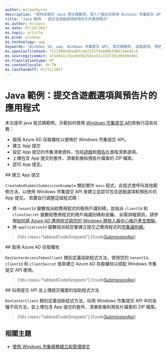 ```yaml
---
author: mcleanbyron
description: "使用本節的 Java 程式碼範例，深入了解如何使用 Windows 市集提交 API 來提交遊戲選項和預告片。"
title: "Java 範例 - 提交含遊戲選項與預告片的應用程式"
ms.author: mcleans
ms.date: 07/10/2017
ms.topic: article
ms.prod: windows
ms.technology: uwp
keywords: "Windows 10, uwp, Windows 市集提交 API, 程式碼範例, 遊戲選項, 預告片, 進階清單, java"
ms.openlocfilehash: 7112380e8bad9fc4e2255fd10d06fd86150e92c4
ms.sourcegitcommit: a7a1b41c7dce6d56250ce3113137391d65d9e401
ms.translationtype: HT
ms.contentlocale: zh-TW
ms.lasthandoff: 07/11/2017
---
```

# <a name="java-sample-app-submission-with-game-options-and-trailers"></a>Java 範例：提交含遊戲選項與預告片的應用程式

本文提供 java 程式碼範例，示範如何使用 [Windows 市集提交 API](create-and-manage-submissions-using-windows-store-services.md)來執行這些任務：

* 取得 Azure AD 存取權杖以便用於 Windows 市集提交 API。
* 建立 App 提交
* 設定 App 提交的市集清單資料，包括[遊戲](manage-app-submissions.md#gaming-options-object)和[預告片](manage-app-submissions.md#trailer-object)進階清單選項。
* 上傳包含 App 提交的套件、清單影像和預告片檔案的 ZIP 檔案。
* 認可 App 提交。

<span id="create-app-submission" />
## <a name="create-an-app-submission"></a>建立 App 提交

```CreateAndSubmitSubmissionExample``` 類別實作 ```main``` 程式，此程式會呼叫其他範例方法，以使用 Windows 市集提交 API 來建立並認可包含遊戲選項和預告片的 App 提交。 若要自行調整這個程式碼：

* 將 ```tenantId``` 變數指派給應用程式的租用戶識別碼，並指派 ```clientId``` 和 ```clientSecret``` 變數給應用程式的用戶端識別碼和金鑰。 如需詳細資訊，請參閱[如何將 Azure AD 應用程式與您的 Windows 開發人員中心帳戶產生關聯](create-and-manage-submissions-using-windows-store-services.md#how-to-associate-an-azure-ad-application-with-your-windows-dev-center-account)。
* 將 ```applicationId``` 變數指派給您要建立提交之應用程式的[市集識別碼](in-app-purchases-and-trials.md#store_ids)。

> [!div class="tabbedCodeSnippets"]
[!code[SubmissionApi](./code/StoreServicesExamples_SubmissionAdvancedListings/java/CreateAndSubmitSubmissionExample.java#L1-L313)]

<span id="token" />
## <a name="obtain-an-azure-ad-access-token"></a>取得 Azure AD 存取權杖

```DevCenterAccessTokenClient``` 類別定義協助程式方法，使用您的 ```tenantId```、```clientId``` 和 ```clientSecret``` 值來建立 Azure AD 存取權杖以搭配 Windows 市集提交 API 使用。

> [!div class="tabbedCodeSnippets"]
[!code[SubmissionApi](./code/StoreServicesExamples_SubmissionAdvancedListings/java/DevCenterAccessTokenClient.java#L1-L69)]

<span id="utilities" />
## <a name="helper-methods-to-invoke-the-submission-api-and-upload-submission-files"></a>叫用提交 API 並上傳提交檔案的協助程式方法

```DevCenterClient``` 類別定義協助程式方法，叫用 Windows 市集提交 API 中的各種不同方法，並上傳包含 App 提交的套件、清單影像和預告片檔案的 ZIP 檔案。

> [!div class="tabbedCodeSnippets"]
[!code[SubmissionApi](./code/StoreServicesExamples_SubmissionAdvancedListings/java/DevCenterClient.java#L1-L224)]

## <a name="related-topics"></a>相關主題

* [使用 Windows 市集服務建立和管理提交](create-and-manage-submissions-using-windows-store-services.md)
